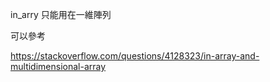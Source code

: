 in_arry 只能用在一維陣列

可以參考

https://stackoverflow.com/questions/4128323/in-array-and-multidimensional-array

